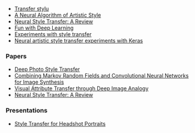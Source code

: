 * [Transfer stylu](https://harishnarayanan.org/writing/artistic-style-transfer/)
* [A Neural Algorithm of Artistic Style](https://arxiv.org/pdf/1508.06576.pdf)
* [Neural Style Transfer: A Review](https://arxiv.org/pdf/1705.04058.pdf)
* [Fun with Deep Learning](https://handong1587.github.io/deep_learning/2015/10/09/fun-with-deep-learning.html)
* [Experiments with style transfer](http://genekogan.com/works/style-transfer/)
* [Neural artistic style transfer experiments with Keras](https://www.bonaccorso.eu/2016/11/13/neural-artistic-style-transfer-experiments-with-keras/)

### Papers
* [Deep Photo Style Transfer](https://arxiv.org/pdf/1703.07511.pdf)
* [Combining Markov Random Fields and Convolutional Neural Networks for
Image Synthesis](https://arxiv.org/pdf/1601.04589.pdf)
* [Visual Attribute Transfer through Deep Image Analogy](https://arxiv.org/abs/1705.01088)
* [Neural Style Transfer: A Review](https://arxiv.org/pdf/1705.04058.pdf)

### Presentations
* [Style Transfer for Headshot Portraits](https://people.csail.mit.edu/yichangshih/portrait_web/sig14_release.pdf)
